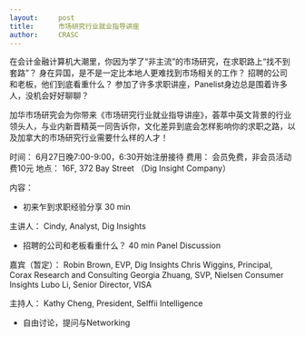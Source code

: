 ```yaml
---
layout: 	post
title:      市场研究行业就业指导讲座
author:     CRASC
---
```


在会计金融计算机大潮里，你因为学了“非主流”的市场研究，在求职路上“找不到套路”？
身在异国，是不是一定比本地人更难找到市场相关的工作？
招聘的公司和老板，他们到底看重什么？
参加了许多求职讲座，Panelist身边总是围着许多人，没机会好好聊聊？

加华市场研究会为你带来《市场研究行业就业指导讲座》，荟萃中英文背景的行业领头人，与业内新晋精英一同告诉你，文化差异到底会怎样影响你的求职之路，以及加拿大的市场研究行业需要什么样的人才！

时间：
6月27日晚7:00-9:00，6:30开始注册接待
费用：
会员免费，非会员活动费10元
地点：
16F, 372 Bay Street （Dig Insight Company）

内容：
* 初来乍到求职经验分享 
30 min

主讲人： 
Cindy, Analyst, Dig Insights

* 招聘的公司和老板看重什么？ 
40 min Panel Discussion

嘉宾（暂定）：
Robin Brown, EVP, Dig Insights
Chris Wiggins, Principal, Corax Research and Consulting
Georgia Zhuang, SVP, Nielsen Consumer Insights
Lubo Li, Senior Director, VISA

主持人：
Kathy Cheng, President, Selffii Intelligence

* 自由讨论，提问与Networking